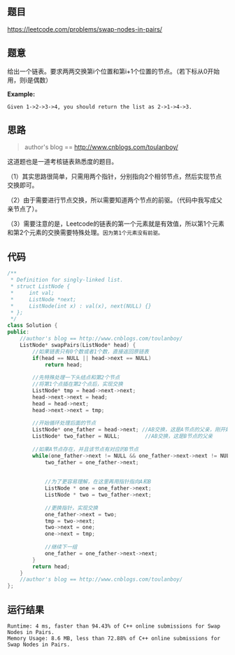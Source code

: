 ## 题目

<https://leetcode.com/problems/swap-nodes-in-pairs/>

## 题意

给出一个链表。要求两两交换第i个位置和第i+1个位置的节点。（若下标从0开始用，则i是偶数）

**Example:**

```
Given 1->2->3->4, you should return the list as 2->1->4->3.
```

## 思路

>  author's blog == http://www.cnblogs.com/toulanboy/

这道题也是一道考核链表熟悉度的题目。

（1）其实思路很简单，只需用两个指针，分别指向2个相邻节点，然后实现节点交换即可。

（2）由于需要进行节点交换，所以需要知道两个节点的前驱。（代码中我写成父亲节点了）。

（3）需要注意的是，Leetcode的链表的第一个元素就是有效值，所以第1个元素和第2个元素的交换需要特殊处理。`因为第1个元素没有前驱。`

## 代码

```c++
/**
 * Definition for singly-linked list.
 * struct ListNode {
 *     int val;
 *     ListNode *next;
 *     ListNode(int x) : val(x), next(NULL) {}
 * };
 */
class Solution {
public:
    //author's blog == http://www.cnblogs.com/toulanboy/
    ListNode* swapPairs(ListNode* head) {
        //如果链表只有0个数或者1个数，直接返回原链表
        if(head == NULL || head->next == NULL)
            return head;
        
        //先特殊处理一下头结点和第2个节点
        //将第1个点插在第2个点后，实现交换
        ListNode* tmp = head->next->next;
        head->next->next = head;
        head = head->next;
        head->next->next = tmp;
        
        //开始循环处理后面的节点
        ListNode* one_father = head->next; //AB交换，这是A节点的父亲，刚开始指向第3个点
        ListNode* two_father = NULL;        //AB交换，这是B节点的父亲
        
        //如果A节点存在，并且该节点有对应的B节点
        while(one_father->next != NULL && one_father->next->next != NULL){
            two_father = one_father->next;
            
            
            //为了更容易理解，在这里再用指针指向A和B
            ListNode * one = one_father->next;
            ListNode * two = two_father->next;
            
            //更换指针，实现交换          
            one_father->next = two;
            tmp = two->next;
            two->next = one;
            one->next = tmp;
            
            //继续下一组
            one_father = one_father->next->next;
        }
        return head;
    }
    //author's blog == http://www.cnblogs.com/toulanboy/
};
```


## 运行结果

```
Runtime: 4 ms, faster than 94.43% of C++ online submissions for Swap Nodes in Pairs.
Memory Usage: 8.6 MB, less than 72.88% of C++ online submissions for Swap Nodes in Pairs.
```

